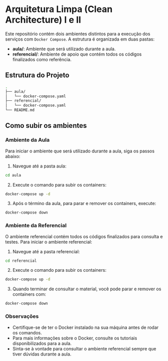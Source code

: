 # Arquitetura Limpa (Clean Architecture) I e II

Este repositório contém dois ambientes distintos para a execução dos serviços com `Docker Compose`. A estrutura é organizada em duas pastas:

- **aula/**: Ambiente que será utilizado durante a aula.
- **referencial/**: Ambiente de apoio que contém todos os códigos finalizados como referência.

## Estrutura do Projeto

```bash
.
├── aula/
│   └── docker-compose.yaml
├── referencial/
│   └── docker-compose.yaml
└── README.md
```

## Como subir os ambientes

### Ambiente da Aula

Para iniciar o ambiente que será utilizado durante a aula, siga os passos abaixo:

1. Navegue até a pasta aula:

```bash
cd aula
```

2. Execute o comando para subir os containers:

```bash
docker-compose up -d
```

3. Após o término da aula, para parar e remover os containers, execute:

```bash
docker-compose down
```

### Ambiente da Referencial

O ambiente referencial contém todos os códigos finalizados para consulta e testes. Para iniciar o ambiente referencial:

1. Navegue até a pasta referencial:

```bash
cd referencial
```

2. Execute o comando para subir os containers:

```bash
docker-compose up -d
```

3. Quando terminar de consultar o material, você pode parar e remover os containers com:

```bash
docker-compose down
```

### Observações

- Certifique-se de ter o Docker instalado na sua máquina antes de rodar os comandos.
- Para mais informações sobre o Docker, consulte os tutoriais disponibilizados para a aula.
- Sinta-se à vontade para consultar o ambiente referencial sempre que tiver dúvidas durante a aula.
